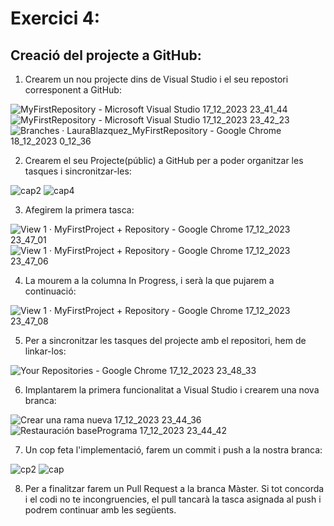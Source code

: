 Exercici 4:
================
Creació del projecte a GitHub:
------------------

1. Crearem un nou projecte dins de Visual Studio i el seu repostori corresponent a GitHub:

![MyFirstRepository - Microsoft Visual Studio 17_12_2023 23_41_44](https://github.com/LauraBlazquez/FirstRepository/assets/146936543/e9073cd2-8790-4166-abfb-22f268e93cc0)
![MyFirstRepository - Microsoft Visual Studio 17_12_2023 23_42_23](https://github.com/LauraBlazquez/FirstRepository/assets/146936543/24294a4a-26c6-4af0-9184-5ca7653928bb)
![Branches · LauraBlazquez_MyFirstRepository - Google Chrome 18_12_2023 0_12_36](https://github.com/LauraBlazquez/FirstRepository/assets/146936543/b59c0f2e-3742-4c61-801d-cfe92c69260a)

2. Crearem el seu Projecte(públic) a GitHub per a poder organitzar les tasques i sincronitzar-les:

![cap2](https://github.com/LauraBlazquez/FirstRepository/assets/146936543/8e1eaf7f-884b-4318-9fb2-148ffd105f2f)
![cap4](https://github.com/LauraBlazquez/FirstRepository/assets/146936543/2a11dc24-da59-4312-936d-b5c2aafa18f2)

3. Afegirem la primera tasca:

![View 1 · MyFirstProject + Repository - Google Chrome 17_12_2023 23_47_01](https://github.com/LauraBlazquez/FirstRepository/assets/146936543/c94d9acf-5031-479b-a585-305820e6fc38)
![View 1 · MyFirstProject + Repository - Google Chrome 17_12_2023 23_47_06](https://github.com/LauraBlazquez/FirstRepository/assets/146936543/ccfc5cf4-542d-4431-be56-04e7291998f4)

4. La mourem a la columna In Progress, i serà la que pujarem a continuació:

![View 1 · MyFirstProject + Repository - Google Chrome 17_12_2023 23_47_08](https://github.com/LauraBlazquez/FirstRepository/assets/146936543/054b7416-9bd2-46e4-8829-49eaa0c90e49)

5. Per a sincronitzar les tasques del projecte amb el repositori, hem de linkar-los:

![Your Repositories - Google Chrome 17_12_2023 23_48_33](https://github.com/LauraBlazquez/FirstRepository/assets/146936543/cc821732-8351-48db-aeb0-0e2fcf886819)

6. Implantarem la primera funcionalitat a Visual Studio i crearem una nova branca:

![Crear una rama nueva 17_12_2023 23_44_36](https://github.com/LauraBlazquez/FirstRepository/assets/146936543/3e7fd9f8-9889-46a5-8ecf-e85426fc2b79)
![Restauración _basePrograma_ 17_12_2023 23_44_42](https://github.com/LauraBlazquez/FirstRepository/assets/146936543/1977d950-f6f4-4c83-aa30-35071dc97779)

7. Un cop feta l'implementació, farem un commit i push a la nostra branca:

![cp2](https://github.com/LauraBlazquez/FirstRepository/assets/146936543/74748cfc-4483-425c-89bf-f9c2e72b98a9)
![cap](https://github.com/LauraBlazquez/FirstRepository/assets/146936543/60de37b6-b384-4ef9-8bdc-1154097084fb)


8. Per a finalitzar farem un Pull Request a la branca Màster. Si tot concorda i el codi no te incongruencies, el pull tancarà la tasca asignada al push i podrem continuar amb les següents.


